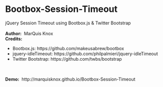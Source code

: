 Bootbox-Session-Timeout
=======================

jQuery Session Timeout using Bootbox.js & Twitter Bootstrap
<br><br>
<b>Author:</b>&nbsp;&nbsp;MarQuis Knox
<br>
<b>Credits:</b>
<ul>
  <li>Bootbox.js:  https://github.com/makeusabrew/bootbox</li>
  <li>jquery-idleTimeout:  https://github.com/philpalmieri/jquery-idleTimeout</li>
  <li>Twitter Bootstrap:  https://github.com/twbs/bootstrap</li>
</ul>
<br>
<br>
<b>Demo:</b>&nbsp;&nbsp;http://marquisknox.github.io/Bootbox-Session-Timeout
